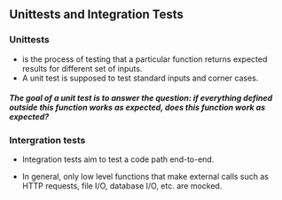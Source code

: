 ## Unittests and Integration Tests

### Unittests
- is the process of testing that a particular function returns expected results for different set of inputs.
- A unit test is supposed to test standard inputs and corner cases.

##### The goal of a unit test is to answer the question: if everything defined outside this function works as expected, does this function work as expected?

### Intergration tests
- Integration tests aim to test a code path end-to-end.

- In general, only low level functions that make external calls such as HTTP requests, file I/O, database I/O, etc. are mocked.

